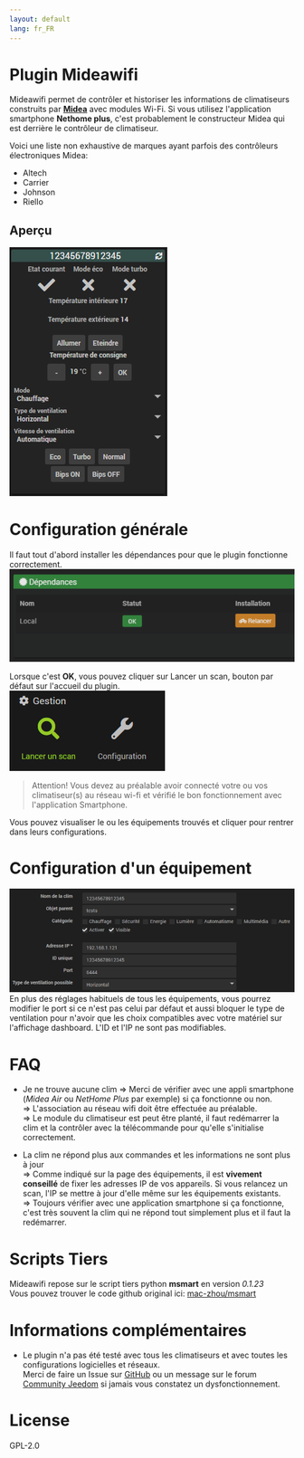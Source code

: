 ```yaml
---
layout: default
lang: fr_FR
---
```


# Plugin Mideawifi


Mideawifi permet de contrôler et historiser les informations de climatiseurs construits par **[Midea](https://fr.wikipedia.org/wiki/Midea)** avec modules Wi-Fi. 
Si vous utilisez l'application smartphone **Nethome plus**, c'est probablement le constructeur Midea qui est derrière le contrôleur de climatiseur.  

Voici une liste non exhaustive de marques ayant parfois des contrôleurs électroniques Midea:  
- Altech  
- Carrier  
- Johnson  
- Riello  

## Aperçu  

![DASHBOARD VIEW](../img/equipement-dashboard.png)

# Configuration générale

Il faut tout d'abord installer les dépendances pour que le plugin fonctionne correctement.  
![DEPENDANCES](../img/dependances.png)

Lorsque c'est **OK**, vous pouvez cliquer sur Lancer un scan, bouton par défaut sur l'accueil du plugin.  
![LANCER SCAN](../img/lancer_scan.png)

> Attention! Vous devez au préalable avoir connecté votre ou vos climatiseur(s) au réseau wi-fi et vérifié le bon fonctionnement avec l'application Smartphone.  

Vous pouvez visualiser le ou les équipements trouvés et cliquer pour rentrer dans leurs configurations.

# Configuration d'un équipement

![CONFIGURATION EQUIPEMENT](../img/conf_equipement.png)  
En plus des réglages habituels de tous les équipements, vous pourrez modifier le port si ce n'est pas celui par défaut et aussi bloquer le type de ventilation pour n'avoir que les choix compatibles avec votre matériel sur l'affichage dashboard. L'ID et l'IP ne sont pas modifiables.

# FAQ
- Je ne trouve aucune clim
    => Merci de vérifier avec une appli smartphone (*Midea Air* ou *NetHome Plus* par exemple) si ça fonctionne ou non.  
    => L'association au réseau wifi doit être effectuée au préalable.  
    => Le module du climatiseur est peut être planté, il faut redémarrer la clim et la contrôler avec la télécommande pour qu'elle s'initialise correctement.  

- La clim ne répond plus aux commandes et les informations ne sont plus à jour  
    => Comme indiqué sur la page des équipements, il est **vivement conseillé** de fixer les adresses IP de vos appareils. Si vous relancez un scan, l'IP se mettre à jour d'elle même sur les équipements existants.  
    => Toujours vérifier avec une application smartphone si ça fonctionne, c'est très souvent la clim qui ne répond tout simplement plus et il faut la redémarrer.  



# Scripts Tiers

Mideawifi repose sur le script tiers python **msmart** en version *0.1.23*  
Vous pouvez trouver le code github original ici:  [mac-zhou/msmart](https://github.com/mac-zhou/midea-msmart/)

# Informations complémentaires

 - Le plugin n'a pas été testé avec tous les climatiseurs et avec toutes les configurations logicielles et réseaux.  
 Merci de faire un Issue sur [GitHub](https://github.com/ddelec24/mideawifi/issues) ou un message sur le forum [Community Jeedom](https://community.jeedom.com/) si jamais vous constatez un dysfonctionnement.



# License

GPL-2.0